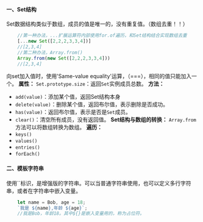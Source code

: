 
#### 一、Set结构
Set数据结构类似于数组，成员的值是唯一的，没有重复值。（数组去重！！）
```javascript
    //第一种办法，...扩展运算符内部使用for.of遍历，和Set结构结合实现数组去重
    [...new Set([2,2,2,3,3,4])]
    //[2,3,4]
    //第二种办法，Array.from()
    Array.from(new Set([2,2,2,3,3,4]))
    //[2,3,4]
```
向set加入值时，使用'Same-value equality'运算，（===），相同的值只能加入一个。
**属性：**
`Set.prototype.size`：返回`Set`实例成员总数。
**方法：**
* `add(value)`：添加某个值，返回Set结构本身
*  `delete(value)`：删除某个值，返回布尔值，表示删除是否成功。
*  `has(value)`：返回布尔值，表示是否是`Set`成员。
*  `clear()`：清空所有成员，没有返回值。
**Set结构与数组的转换：**
`Array.from`方法可以将数组转换为数组。
**遍历：**
* `keys()`
* `values()`
* `entries()`
* `forEach()`

#### 二、模板字符串
使用``标识，是增强版的字符串。可以当普通字符串使用，也可以定义多行字符串，或者在字符串中嵌入变量。
```javascript
    let name = Bob, age = 18;
    `我是 ${name},年龄 ${age}`;
    //我是Bob，年龄18。其中${}是嵌入变量用的，称为占位符。
```